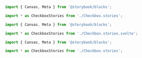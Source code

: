 ```jsx filename="Checkbox.mdx" renderer="common" language="mdx"
import { Canvas, Meta } from '@storybook/blocks';

import * as CheckboxStories from './Checkbox.stories';
```

```jsx filename="Checkbox.mdx" renderer="svelte" language="mdx" tabTitle="Svelte CSF"
import { Canvas, Meta } from '@storybook/blocks';

import * as CheckboxStories from './Checkbox.stories.svelte';
```

```jsx filename="Checkbox.mdx" renderer="svelte" language="mdx" tabTitle="CSF"
import { Canvas, Meta } from '@storybook/blocks';

import * as CheckboxStories from './Checkbox.stories';
```
